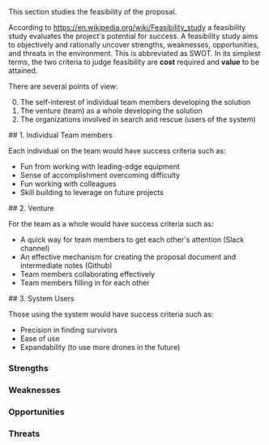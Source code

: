 This section studies the feasibility of the proposal.

According to https://en.wikipedia.org/wiki/Feasibility_study
a feasibility study evaluates the project's potential for success.
A feasibility study aims to objectively and rationally uncover strengths, weaknesses, opportunities, and threats in the environment.
This is abbreviated as SWOT.
In its simplest terms, the two criteria to judge feasibility are <strong>cost</strong> required and <strong>value</strong> to be attained.

There are several points of view:

  0. The self-interest of individual team members developing the solution
  0. The venture (team) as a whole developing the solution
  0. The organizations involved in search and rescue (users of the system)

<a name="TeamMembers">
## 1. Individual Team members</a>

Each individual on the team would have success criteria such as:

   * Fun from working with leading-edge equipment
   * Sense of accomplishment overcoming difficulty
   * Fun working with colleagues
   * Skill building to leverage on future projects

<a name="Venture">
## 2. Venture</a>

For the team as a whole would have success criteria such as:

   * A quick way for team members to get each other's attention (Slack channel)
   * An effective mechanism for creating the proposal document and intermediate notes (Github)
   * Team members collaborating effectively
   * Team members filling in for each other

<a name="Users">
## 3. System Users</a>

Those using the system would have success criteria such as:

   * Precision in finding survivors
   * Ease of use
   * Expandability (to use more drones in the future)

### Strengths
### Weaknesses
### Opportunities
### Threats
